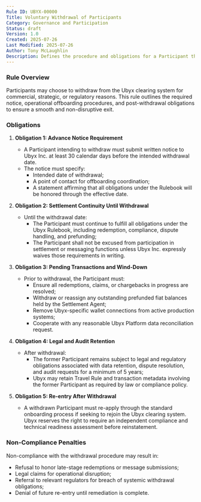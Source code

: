 ```yaml
---
Rule ID: UBYX-00000
Title: Voluntary Withdrawal of Participants
Category: Governance and Participation
Status: draft
Version: 1.0
Created: 2025-07-26
Last Modified: 2025-07-26
Author: Tony McLaughlin
Description: Defines the procedure and obligations for a Participant that chooses to voluntarily withdraw from the Ubyx clearing system. Ensures continuity, settlement finality, and orderly network exit. 
---
```


### Rule Overview
Participants may choose to withdraw from the Ubyx clearing system for commercial, strategic, or regulatory reasons. This rule outlines the required notice, operational offboarding procedures, and post-withdrawal obligations to ensure a smooth and non-disruptive exit. 

### Obligations

1. **Obligation 1: Advance Notice Requirement**
   - A Participant intending to withdraw must submit written notice to Ubyx Inc. at least 30 calendar days before the intended withdrawal date.
   - The notice must specify:
     - Intended date of withdrawal;
     - A point of contact for offboarding coordination;
     - A statement affirming that all obligations under the Rulebook will be honored through the effective date.

2. **Obligation 2: Settlement Continuity Until Withdrawal**
   - Until the withdrawal date:
     - The Participant must continue to fulfill all obligations under the Ubyx Rulebook, including redemption, compliance, dispute handling, and prefunding;
     - The Participant shall not be excused from participation in settlement or messaging functions unless Ubyx Inc. expressly waives those requirements in writing.

3. **Obligation 3: Pending Transactions and Wind-Down**
   - Prior to withdrawal, the Participant must:
     - Ensure all redemptions, claims, or chargebacks in progress are resolved;
     - Withdraw or reassign any outstanding prefunded fiat balances held by the Settlement Agent;
     - Remove Ubyx-specific wallet connections from active production systems;
     - Cooperate with any reasonable Ubyx Platform data reconciliation request.

4. **Obligation 4: Legal and Audit Retention**
   - After withdrawal:
     - The former Participant remains subject to legal and regulatory obligations associated with data retention, dispute resolution, and audit requests for a minimum of 5 years;
     - Ubyx may retain Travel Rule and transaction metadata involving the former Participant as required by law or compliance policy.

5. **Obligation 5: Re-entry After Withdrawal**
   - A withdrawn Participant must re-apply through the standard onboarding process if seeking to rejoin the Ubyx clearing system. Ubyx reserves the right to require an independent compliance and technical readiness assessment before reinstatement.

### Non-Compliance Penalties
Non-compliance with the withdrawal procedure may result in:
- Refusal to honor late-stage redemptions or message submissions;
- Legal claims for operational disruption;
- Referral to relevant regulators for breach of systemic withdrawal obligations;
- Denial of future re-entry until remediation is complete.
